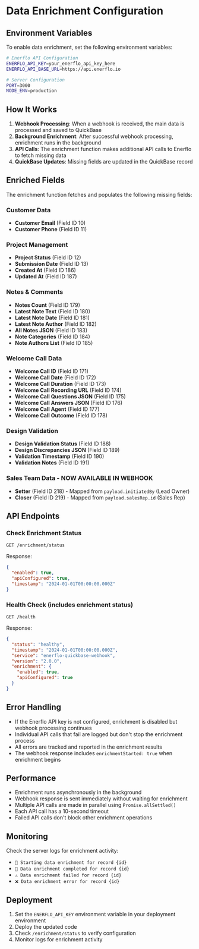 # Data Enrichment Configuration

## Environment Variables

To enable data enrichment, set the following environment variables:

```bash
# Enerflo API Configuration
ENERFLO_API_KEY=your_enerflo_api_key_here
ENERFLO_API_BASE_URL=https://api.enerflo.io

# Server Configuration
PORT=3000
NODE_ENV=production
```

## How It Works

1. **Webhook Processing**: When a webhook is received, the main data is processed and saved to QuickBase
2. **Background Enrichment**: After successful webhook processing, enrichment runs in the background
3. **API Calls**: The enrichment function makes additional API calls to Enerflo to fetch missing data
4. **QuickBase Updates**: Missing fields are updated in the QuickBase record

## Enriched Fields

The enrichment function fetches and populates the following missing fields:

### Customer Data
- **Customer Email** (Field ID 10)
- **Customer Phone** (Field ID 11)

### Project Management
- **Project Status** (Field ID 12)
- **Submission Date** (Field ID 13)
- **Created At** (Field ID 186)
- **Updated At** (Field ID 187)

### Notes & Comments
- **Notes Count** (Field ID 179)
- **Latest Note Text** (Field ID 180)
- **Latest Note Date** (Field ID 181)
- **Latest Note Author** (Field ID 182)
- **All Notes JSON** (Field ID 183)
- **Note Categories** (Field ID 184)
- **Note Authors List** (Field ID 185)

### Welcome Call Data
- **Welcome Call ID** (Field ID 171)
- **Welcome Call Date** (Field ID 172)
- **Welcome Call Duration** (Field ID 173)
- **Welcome Call Recording URL** (Field ID 174)
- **Welcome Call Questions JSON** (Field ID 175)
- **Welcome Call Answers JSON** (Field ID 176)
- **Welcome Call Agent** (Field ID 177)
- **Welcome Call Outcome** (Field ID 178)

### Design Validation
- **Design Validation Status** (Field ID 188)
- **Design Discrepancies JSON** (Field ID 189)
- **Validation Timestamp** (Field ID 190)
- **Validation Notes** (Field ID 191)

### Sales Team Data - **NOW AVAILABLE IN WEBHOOK**
- **Setter** (Field ID 218) - Mapped from `payload.initiatedBy` (Lead Owner)
- **Closer** (Field ID 219) - Mapped from `payload.salesRep.id` (Sales Rep)

## API Endpoints

### Check Enrichment Status
```
GET /enrichment/status
```

Response:
```json
{
  "enabled": true,
  "apiConfigured": true,
  "timestamp": "2024-01-01T00:00:00.000Z"
}
```

### Health Check (includes enrichment status)
```
GET /health
```

Response:
```json
{
  "status": "healthy",
  "timestamp": "2024-01-01T00:00:00.000Z",
  "service": "enerflo-quickbase-webhook",
  "version": "2.0.0",
  "enrichment": {
    "enabled": true,
    "apiConfigured": true
  }
}
```

## Error Handling

- If the Enerflo API key is not configured, enrichment is disabled but webhook processing continues
- Individual API calls that fail are logged but don't stop the enrichment process
- All errors are tracked and reported in the enrichment results
- The webhook response includes `enrichmentStarted: true` when enrichment begins

## Performance

- Enrichment runs asynchronously in the background
- Webhook response is sent immediately without waiting for enrichment
- Multiple API calls are made in parallel using `Promise.allSettled()`
- Each API call has a 10-second timeout
- Failed API calls don't block other enrichment operations

## Monitoring

Check the server logs for enrichment activity:
- `🔄 Starting data enrichment for record {id}`
- `🎯 Data enrichment completed for record {id}`
- `⚠️ Data enrichment failed for record {id}`
- `❌ Data enrichment error for record {id}`

## Deployment

1. Set the `ENERFLO_API_KEY` environment variable in your deployment environment
2. Deploy the updated code
3. Check `/enrichment/status` to verify configuration
4. Monitor logs for enrichment activity
